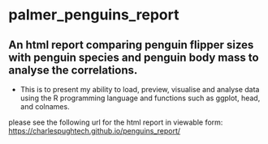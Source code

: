 # palmer_penguins_report
## An html report comparing penguin flipper sizes with penguin species and penguin body mass to analyse the correlations.

* This is to present my ability to load, preview, visualise and analyse data using the R programming language and functions such as ggplot, head, and colnames.

please see the following url for the html report in viewable form: https://charlespughtech.github.io/penguins_report/
